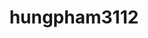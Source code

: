 ---
title: hungpham3112
github: https://github.com/hungpham3112
mode: dark
transition: 3s
archetype:
  - Little Bit of Everything
---